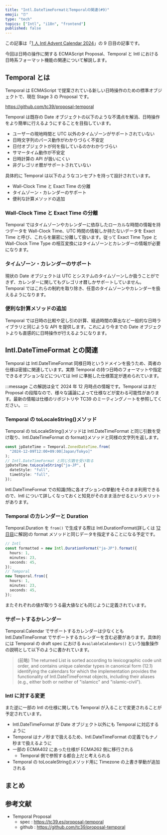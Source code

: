 ```yaml
---
title: "Intl.DateTimeFormatとTemporalの関連(#9)"
emoji: "⏰"
type: "tech"
topics: ["Intl", "i18n", "frontend"]
published: false
---
```


この記事は「[1 人 Intl Advent Calendar 2024](https://adventar.org/calendars/10555)」の 9 日目の記事です。

今回は日時の操作に関する ECMAScript Proposal、Temporal と Intl における日時系フォーマット機能の関連について解説します。

## Temporal とは

Temporal は ECMAScript で提案されている新しい日時操作のための標準オブジェクトで、現在 Stage 3 の Proposal です。

https://github.com/tc39/proposal-temporal

Temporal は既存の Date オブジェクトの以下のような不満点を解消、日時操作をより簡単に行えるようにすることを目指しています。

- ユーザーの現地時間と UTC 以外のタイムゾーンがサポートされていない
- 日時文字列のパース動作がわかりづらく不安定
- 日付オブジェクトが何を指しているのかわかりづらい
- サマータイム動作が不安定
- 日時計算の API が扱いにくい
- 非グレゴリオ暦がサポートされていない

具体的に Temporal は以下のようなコンセプトを持って設計されています。

- Wall-Clock Time と Exact Time の分離
- タイムゾーン・カレンダーのサポート
- 便利な計算メソッドの追加

### Wall-Clock Time と Exact Time の分離

Temporal ではタイムゾーンやカレンダーに依存したローカルな時間の情報を持つデータを Wall-Clock Time、UTC 時間の情報しか持たないデータを Exact Time と呼び、これらを厳密に分離して扱います。従って Exact Time Type と Wall-Clock Time Type の相互変換にはタイムゾーンとカレンダーの情報が必要になります。

### タイムゾーン・カレンダーのサポート

現状の Date オブジェクトは UTC とシステムのタイムゾーンしか扱うことができず、カレンダーに関してもグレゴリオ暦しかサポートしていません。Temporal ではこれらの制約を取り除き、任意のタイムゾーンやカレンダーを扱えるようになります。

### 便利な計算メソッドの追加

Temporal では日時の比較や足し引の計算、経過時間の算出など一般的な日時ライブラリと同じような API を提供します。これにより今までの Date オブジェクトよりも直感的に日時操作が行えるようになります。

## Intl.DateTimeFormat との関連

Temporal は Intl.DateTimeFormat 同様日時というドメインを扱うため、両者の仕様は密接に関連しています。実際 Temporal の持つ日時のフォーマットや指定できるオプションなどについては Intl に準拠した仕様策定が進められています。

:::message
この解説は全て 2024 年 12 月時点の情報です。Temporal はまだ Proposal の段階なので、様々な議論によって仕様などが変わる可能性があります。最新の情報は仕様のリポジトリや TC39 のミーティングノートを参照してください。
:::

### Temporal の toLocaleString()メソッド

Temporal の toLocaleString()メソッドは Intl.DateTimeFormat と同じ引数を受け取り、Intl.DateTimeFormat の format()メソッドと同様の文字列を返します。

```ts
const jpDateTime = Temporal.ZonedDateTime.from(
  "2024-12-09T12:00+09:00[Japan/Tokyo]"
);
// Intl.DateTimeFormat と同じ引数を受け取る
jpDateTime.toLocaleString("ja-JP", {
  dateStyle: "full",
  timeStyle: "full",
});
```

Intl.DateTimeFormat での知識(特に各オプションの挙動)をそのまま利用できるので、Intl について詳しくなっておくと知見がそのまま活かせるというメリットがあります。

### Temporal のカレンダーと Duration

Temporal.Duration を `from()` で生成する際は Intl.DurationFormat(詳しくは [12 日目]()に解説)の format メソッドと同じデータを指定することになる予定です。

```ts
// Intl
const formatted = new Intl.DurationFormat("ja-JP").format({
  hours: 1,
  minutes: 23,
  seconds: 45,
});
// Temporal
new Temporal.from({
  hours: 1,
  minutes: 23,
  seconds: 45,
});
```

またそれぞれの値が取りうる最大値なども同じように定義されています。

### サポートするかレンダー

Temporal.Calendar でサポートするカレンダーは少なくとも Intl.DateTimeFormat でサポートするカレンダーを含む必要があります。具体的には Temporal の draft spec における `AvailableCalendars()` という抽象操作の説明として以下のように書かれています。

> (前略) The returned List is sorted according to lexicographic code unit order, and contains unique calendar types in canonical form (12.1) identifying the calendars for which the implementation provides the functionality of Intl.DateTimeFormat objects, including their aliases (e.g., either both or neither of "islamicc" and "islamic-civil").

### Intl に対する変更

また逆に一部の Intl の仕様に関しても Temporal が入ることで変更されることが予定されています。

- Intl.DateTimeFormat が Date オブジェクト以外にも Temporal に対応するように
- Temporal はナノ秒まで扱えるため、Intl.DateTimeFormat の定義でもナノ秒まで扱えるように
- 一部の ECMA402 にあった仕様が ECMA262 側に移行される
  - Temporal 側で参照する都合上だと考えられる
- Temporal の toLocaleString()メソッド用に Timezone の上書き挙動が追加される

## まとめ

## 参考文献

- Temporal Proposal
  - spec : https://tc39.es/proposal-temporal
  - github : https://github.com/tc39/proposal-temporal

```

```

```

```
